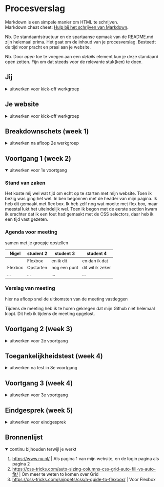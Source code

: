 # Procesverslag
Markdown is een simpele manier om HTML te schrijven.  
Markdown cheat cheet: [Hulp bij het schrijven van Markdown](https://github.com/adam-p/markdown-here/wiki/Markdown-Cheatsheet).

Nb. De standaardstructuur en de spartaanse opmaak van de README.md zijn helemaal prima. Het gaat om de inhoud van je procesverslag. Besteedt de tijd voor pracht en praal aan je website.

Nb. Door *open* toe te voegen aan een *details* element kun je deze standaard open zetten. Fijn om dat steeds voor de relevante stuk(ken) te doen.





## Jij

<details>
<summary>uitwerken voor kick-off werkgroep</summary>

### Auteur:
Nigel Fijnheer

#### Je startniveau:
Rood

#### Je focus:
Responsive
 
</details>





## Je website

<details>
<summary>uitwerken voor kick-off werkgroep</summary>

### Je opdracht:
https://www.nu.nl/

#### Screenshot(s) van de eerste pagina (small screen): 
Algemeen
<img src="images/screenone.png" width="375px" alt="Hoofd pagina">

#### Screenshot(s) van de tweede pagina (small screen):
Login pagina 
<img src="images/screentwo.png" width="375px" alt="Login">
 
</details>



## Breakdownschets (week 1)

<details>
<summary>uitwerken na afloop 2e werkgroep</summary>

### de hele pagina: 
<img src="images/Schets.png" width="375px" alt="breakdown van de hele pagina">

### Dynamisch deel (Menu): 
<img src="images/Schetdynamisch.png" width="375px" alt="breakdown een dynamisch deel">

</details>





## Voortgang 1 (week 2)

<details open>
<summary>uitwerken voor 1e voortgang</summary>

### Stand van zaken
Het koste mij wel wat tijd om echt op te starten met mijn website. Toen ik bezig was ging het wel. In ben begonnen met de header van mijn pagina. Ik heb dit gemaakt met flex box. Ik heb zelf nog wat moeite met flex box, maar meestal lukt het uiteindelijk wel. Toen ik begon met de eerste section kwam ik erachter dat ik een fout had gemaakt met de CSS selectors, daar heb ik een tijd vast gezeten.


### Agenda voor meeting
samen met je groepje opstellen

| Nigel          | student 2          | student 3    | student 4        |
| ---            | ---                | ---          | ---              |
|                | Flexbox            | en ik dit    | en dan ik dat    |
| Flexbox        | Opstarten          | nog een punt | dit wil ik zeker |
| ...            | ...                | ...          | ...              |


### Verslag van meeting
hier na afloop snel de uitkomsten van de meeting vastleggen

Tijdens de meeting heb ik te horen gekregen dat mijn Github niet helemaal klopt. Dit heb ik tijdens de meeting opgelost.

</details>





## Voortgang 2 (week 3)

<details>
<summary>uitwerken voor 2e voortgang</summary>

### Stand van zaken
Week 3 heb ik heel wat voortgang gemaakt meet mijn website. Het is me gelukt om de hele basis van de website in elkaar te zetten. Ik weet alleen niet zo goed wat de volgende stap is, dat is wat ik wil bespreken in de meeting. Veel van mijn website heb ik gemaakt met grid met een combinatie van flexbox.
<img src="images/voortgang1.png" width="375px" alt="Flex in combinatie met grid">
Alle verschillende articles heb ik naast elkaar gezet met grid, en alles wat daar in zit heb ik opgelost met flexbox.

Ook waar ik even op vast liep was mijn menu. Dit is een dropdown menu die onder de header valt. Ik wou dit oplossen met z-index, maar dit werkte niet. Wat er mis was is dat er geen position op de header zat, daarom werkte het niet.


### Agenda voor meeting
samen met je groepje opstellen

| Nigel          | student 2          | student 3    | student 4        |
| ---            | ---                | ---          | ---              |
| Volgende stap  | en dit             | en ik dit    | en dan ik dat    |
|                | dit als er tijd is | nog een punt | dit wil ik zeker |
| ...            | ...                | ...          | ...              |


### Verslag van meeting
hier na afloop snel de uitkomsten van de meeting vastleggen

- punt 1
- punt 2
- nog een punt
- ...

</details>





## Toegankelijkheidstest (week 4)

<details>
<summary>uitwerken na test in 8e voortgang</summary>

### Bevindingen
Lijst met je bevindingen die in de test naar voren kwamen:

#### Gebruik van toetsenbord met screenreader

Je kan met de tab toets door de hele website heen scrollen. De linkes worden uitgelezen opgelzen met de screenreader. Je kan met de meer knop het dropdown menu openen, maar het is lastig om terug naar de menu knop te gaan om dit menu weer te sluiten. Ook elke keer als hij over een artiekel heen gaat wordt dit genoemd.


Een mogelijkheid om met een toets het menu te sluiten, of om terug te komen naar de knop om het te sluiten.

<img src="images/testenafb2.png" width="375px" alt="testen met menu">

<img src="images/testenafb1.png" width="375px" alt="testen met menu">

#### Naivgeren met toetsenbord
Er is geen mogelijkheid om terug te gaan naar het menu van de pagina. Als je dus met je tab toets verder gaat naar de artiekelen moet je de hele pagina door of terug om bij het menu te komen, of de pagina refreshen.

Een manier hoe je gelijk weer terug kan naar het menu met de druk van een knop.


#### Testen met verschillende brillen 
Eerst heb ik getest met een bril die de kleuren aanpast. Het contrast word soms minder, maar alles is nog leesbaar.

<img src="images/testenafb3.jpg" width="375px" alt="testen met menu">

Met de bril die je zicht verminderd is nog steeds alles te zien, het is wel minder scherp.

Met de bril die alles minder scherp maakt is eigenlijk niks meer te zien van de website, ook als de letters groter worden, of als het contrast veranderd. Op dit moment kan je beter de screen reader gebruiken.


#### Testen met elektrische simulator
Bij het gebruiken van de simulator is het lastig om op kleine linkjes te klikken. Ook het gebruiken van het toetsenbord is lastig.

De zouden misschien iets groter kunnen.

</details>





## Voortgang 3 (week 4)

<details>
<summary>uitwerken voor 3e voortgang</summary>

### Stand van zaken
Deze week heb ik veel gewerkt aan de content van de pagina. Ik had eerst alleen maar placeholder images en tekst. Dit heb ik vervangen door echte content. Ik dacht dat dit nog wel wat voor problemen zou zorgen. Dat bijvoorbeelden dingen naar onder werden gezet, maar dit gebeurde gelukkig niet. Verder heb ik de toegankelijkstest gedaan en ervoor gezorgt dat eigenlijk alles van de pagina is te bedienen met de tab toets.


### Agenda voor meeting
samen met je groepje opstellen

| Nigel          | student 2          | student 3    | student 4        |
| ---            | ---                | ---          | ---              |
| bediening met  |
| tab toets      | en dit             | en ik dit    | en dan ik dat    |
| en dat ook nog | dit als er tijd is | nog een punt | dit wil ik zeker |
| ...            | ...                | ...          | ...              |


### Verslag van meeting
Ik heb te horen gekregen dat ik moet gaan kijken naar :focus-within om het probleem met de tab toets op te lossen.

</details>





## Eindgesprek (week 5)

<details>
<summary>uitwerken voor eindgesprek</summary>

### Stand van zaken
Het maken van NU.nl was eigenlijk erg goed te doen. Ik heb veel gebruik gemaakt van de display flex en grid om dit voor elkaar te krijgen. Ik heb ervoor gekozen om mijn website responsive te maken, dit is wel redelijk gelukt. Ik heb alleen geen gebruik gemaakt van media query's om dit te doen. Verder had ik mezelf wel iets meer kunnen uitdagen, want ik had er niet heel veel moeite mee. 

### Screenshot(s)

hier screenshot(s) van je eindresultaat
<img src="images/resultaat1" width="375px" alt="Eindresultaat">

<img src="images/resultaat2" width="375px" alt="Eindresultaat">

<img src="images/resultaat3" width="375px" alt="Eindresultaat">

<img src="images/resultaat4" width="375px" alt="Eindresultaat">

<img src="images/resultaat5" width="375px" alt="Eindresultaat">

<img src="images/resultaat6" width="375px" alt="Eindresultaat">


</details>





## Bronnenlijst

<details open>
<summary>continu bijhouden terwijl je werkt</summary>

1. https://www.nu.nl/     | Als pagina 1 van mijn website, en de login pagina als pagina 2
2.  https://css-tricks.com/auto-sizing-columns-css-grid-auto-fill-vs-auto-fit/  | Om meer te weten to komen over Grid
3. https://css-tricks.com/snippets/css/a-guide-to-flexbox/   | Voor Flexbox

</details>